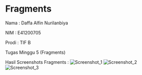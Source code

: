 # Fragments
Nama : Daffa Alfin Nurilanbiya

NIM : E41200705

Prodi : TIF B

Tugas Minggu 5 (Fragments)

Hasil Screenshots Fragments :
![Screenshot_1](https://user-images.githubusercontent.com/75287752/137140912-858c5d89-55b8-44b8-a95b-d505eab4b4d4.png)
![Screenshot_2](https://user-images.githubusercontent.com/75287752/137140920-a4b1e723-bff0-4758-b097-ac164a05cf93.png)
![Screenshot_3](https://user-images.githubusercontent.com/75287752/137140925-253cb9f1-0feb-4100-a5ab-6d8d735bca64.png)
